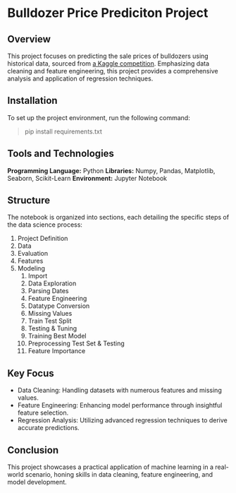 
# Bulldozer Price Prediciton Project

## Overview

This project focuses on predicting the sale prices of bulldozers using historical data, sourced from [a Kaggle competition](https://www.kaggle.com/competitions/bluebook-for-bulldozers). Emphasizing data cleaning and feature engineering, this project provides a comprehensive analysis and application of regression techniques.

## Installation
To set up the project environment, run the following command:

> pip install requirements.txt

## Tools and Technologies
**Programming Language:** Python
**Libraries:** Numpy, Pandas, Matplotlib, Seaborn, Scikit-Learn
**Environment:** Jupyter Notebook

## Structure
The notebook is organized into sections, each detailing the specific steps of the data science process:

1. Project Definition
2. Data
3. Evaluation
4. Features
5. Modeling
    1. Import
    2. Data Exploration
    3. Parsing Dates
    4. Feature Engineering
    5. Datatype Conversion
    6. Missing Values
    7. Train Test Split
    8. Testing & Tuning
    9. Training Best Model
    10. Preprocessing Test Set & Testing
    11. Feature Importance

## Key Focus
  * Data Cleaning: Handling datasets with numerous features and missing values.
  * Feature Engineering: Enhancing model performance through insightful feature selection.
 * Regression Analysis: Utilizing advanced regression techniques to derive accurate predictions.

## Conclusion
This project showcases a practical application of machine learning in a real-world scenario, honing skills in data cleaning, feature engineering, and model development.
